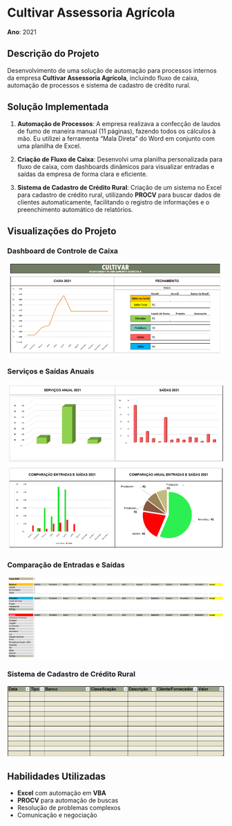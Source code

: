 # Cultivar Assessoria Agrícola

**Ano**: 2021

## Descrição do Projeto

Desenvolvimento de uma solução de automação para processos internos da empresa **Cultivar Assessoria Agrícola**, incluindo fluxo de caixa, automação de processos e sistema de cadastro de crédito rural.

## Solução Implementada

1. **Automação de Processos**: A empresa realizava a confecção de laudos de fumo de maneira manual (11 páginas), fazendo todos os cálculos à mão. Eu utilizei a ferramenta “Mala Direta” do Word em conjunto com uma planilha de Excel.
   
2. **Criação de Fluxo de Caixa**: Desenvolvi uma planilha personalizada para fluxo de caixa, com dashboards dinâmicos para visualizar entradas e saídas da empresa de forma clara e eficiente.

3. **Sistema de Cadastro de Crédito Rural**: Criação de um sistema no Excel para cadastro de crédito rural, utilizando **PROCV** para buscar dados de clientes automaticamente, facilitando o registro de informações e o preenchimento automático de relatórios.

## Visualizações do Projeto

### Dashboard de Controle de Caixa

![Dashboard de Caixa](./image%20(13).png)

### Serviços e Saídas Anuais

![Serviços Anual](./image%20(14).png)
![Saídas Anual](./image%20(15).png)

### Comparação de Entradas e Saídas

![Comparação Entradas e Saídas](./image%20(16).png)

### Sistema de Cadastro de Crédito Rural

![Cadastro Crédito Rural](./image%20(17).png)

## Habilidades Utilizadas
- **Excel** com automação em **VBA**
- **PROCV** para automação de buscas
-  Resolução de problemas complexos
-  Comunicação e negociação
